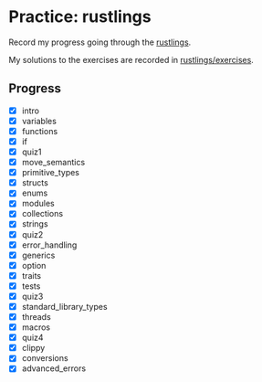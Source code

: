 # Practice: rustlings

Record my progress going through the [rustlings](https://github.com/rust-lang/rustlings).

My solutions to the exercises are recorded in [rustlings/exercises](https://github.com/qobilidop/rustlings/tree/practice/exercises).

## Progress

- [x] intro
- [x] variables
- [x] functions
- [x] if
- [x] quiz1
- [x] move_semantics
- [x] primitive_types
- [x] structs
- [x] enums
- [x] modules
- [x] collections
- [x] strings
- [x] quiz2
- [x] error_handling
- [x] generics
- [x] option
- [x] traits
- [x] tests
- [x] quiz3
- [x] standard_library_types
- [x] threads
- [x] macros
- [x] quiz4
- [x] clippy
- [x] conversions
- [x] advanced_errors
